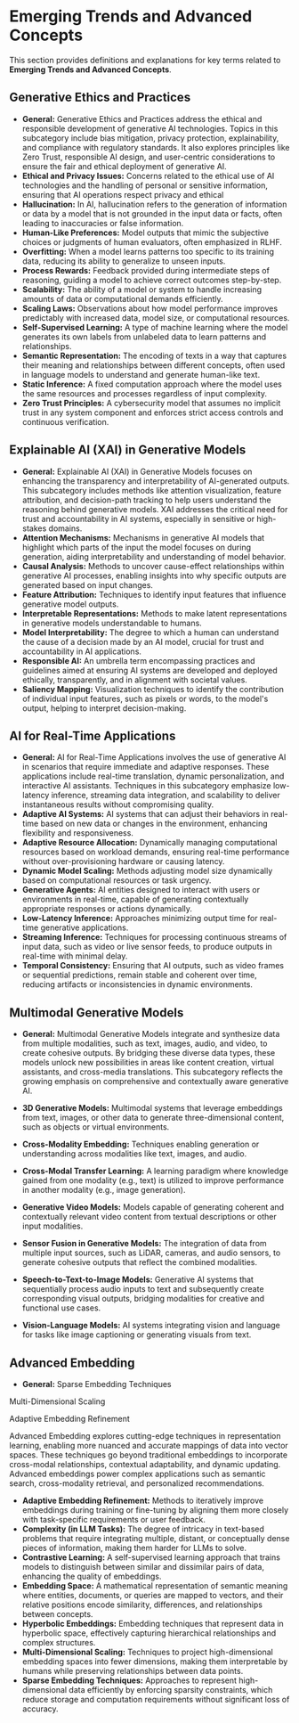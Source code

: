 # Emerging Trends and Advanced Concepts

This section provides definitions and explanations for key terms related to **Emerging Trends and Advanced Concepts**.

## Generative Ethics and Practices

- **General:** Generative Ethics and Practices address the ethical and responsible development of generative AI technologies. Topics in this subcategory include bias mitigation, privacy protection, explainability, and compliance with regulatory standards. It also explores principles like Zero Trust, responsible AI design, and user-centric considerations to ensure the fair and ethical deployment of generative AI.
- **Ethical and Privacy Issues:** Concerns related to the ethical use of AI technologies and the handling of personal or sensitive information, ensuring that AI operations respect privacy and ethical
- **Hallucination:** In AI, hallucination refers to the generation of information or data by a model that is not grounded in the input data or facts, often leading to inaccuracies or false information.
- **Human-Like Preferences:** Model outputs that mimic the subjective choices or judgments of human evaluators, often emphasized in RLHF.
- **Overfitting:** When a model learns patterns too specific to its training data, reducing its ability to generalize to unseen inputs.
- **Process Rewards:** Feedback provided during intermediate steps of reasoning, guiding a model to achieve correct outcomes step-by-step.
- **Scalability:** The ability of a model or system to handle increasing amounts of data or computational demands efficiently.
- **Scaling Laws:** Observations about how model performance improves predictably with increased data, model size, or computational resources.
- **Self-Supervised Learning:** A type of machine learning where the model generates its own labels from unlabeled data to learn patterns and relationships.
- **Semantic Representation:** The encoding of texts in a way that captures their meaning and relationships between different concepts, often used in language models to understand and generate human-like text.
- **Static Inference:** A fixed computation approach where the model uses the same resources and processes regardless of input complexity.
- **Zero Trust Principles:** A cybersecurity model that assumes no implicit trust in any system component and enforces strict access controls and continuous verification.

## Explainable AI (XAI) in Generative Models

- **General:** Explainable AI (XAI) in Generative Models focuses on enhancing the transparency and interpretability of AI-generated outputs. This subcategory includes methods like attention visualization, feature attribution, and decision-path tracking to help users understand the reasoning behind generative models. XAI addresses the critical need for trust and accountability in AI systems, especially in sensitive or high-stakes domains.
- **Attention Mechanisms:** Mechanisms in generative AI models that highlight which parts of the input the model focuses on during generation, aiding interpretability and understanding of model behavior.
- **Causal Analysis:** Methods to uncover cause-effect relationships within generative AI processes, enabling insights into why specific outputs are generated based on input changes.
- **Feature Attribution:** Techniques to identify input features that influence generative model outputs.
- **Interpretable Representations:** Methods to make latent representations in generative models understandable to humans.
- **Model Interpretability:** The degree to which a human can understand the cause of a decision made by an AI model, crucial for trust and accountability in AI applications.
- **Responsible AI:** An umbrella term encompassing practices and guidelines aimed at ensuring AI systems are developed and deployed ethically, transparently, and in alignment with societal values.
- **Saliency Mapping:** Visualization techniques to identify the contribution of individual input features, such as pixels or words, to the model's output, helping to interpret decision-making.

## AI for Real-Time Applications

- **General:** AI for Real-Time Applications involves the use of generative AI in scenarios that require immediate and adaptive responses. These applications include real-time translation, dynamic personalization, and interactive AI assistants. Techniques in this subcategory emphasize low-latency inference, streaming data integration, and scalability to deliver instantaneous results without compromising quality.
- **Adaptive AI Systems:** AI systems that can adjust their behaviors in real-time based on new data or changes in the environment, enhancing flexibility and responsiveness.
- **Adaptive Resource Allocation:** Dynamically managing computational resources based on workload demands, ensuring real-time performance without over-provisioning hardware or causing latency.
- **Dynamic Model Scaling:** Methods adjusting model size dynamically based on computational resources or task urgency.
- **Generative Agents:** AI entities designed to interact with users or environments in real-time, capable of generating contextually appropriate responses or actions dynamically.
- **Low-Latency Inference:** Approaches minimizing output time for real-time generative applications.
- **Streaming Inference:** Techniques for processing continuous streams of input data, such as video or live sensor feeds, to produce outputs in real-time with minimal delay.
- **Temporal Consistency:** Ensuring that AI outputs, such as video frames or sequential predictions, remain stable and coherent over time, reducing artifacts or inconsistencies in dynamic environments.

## Multimodal Generative Models

- **General:** Multimodal Generative Models integrate and synthesize data from multiple modalities, such as text, images, audio, and video, to create cohesive outputs. By bridging these diverse data types, these models unlock new possibilities in areas like content creation, virtual assistants, and cross-media translations. This subcategory reflects the growing emphasis on comprehensive and contextually aware generative AI.
- **3D Generative Models:** Multimodal systems that leverage embeddings from text, images, or other data to generate three-dimensional content, such as objects or virtual environments.
- **Cross-Modality Embedding:** Techniques enabling generation or understanding across modalities like text, images, and audio.
 
- **Cross-Modal Transfer Learning:** A learning paradigm where knowledge gained from one modality (e.g., text) is utilized to improve performance in another modality (e.g., image generation).
- **Generative Video Models:** Models capable of generating coherent and contextually relevant video content from textual descriptions or other input modalities.
- **Sensor Fusion in Generative Models:** The integration of data from multiple input sources, such as LiDAR, cameras, and audio sensors, to generate cohesive outputs that reflect the combined modalities.
- **Speech-to-Text-to-Image Models:** Generative AI systems that sequentially process audio inputs to text and subsequently create corresponding visual outputs, bridging modalities for creative and functional use cases.
- **Vision-Language Models:** AI systems integrating vision and language for tasks like image captioning or generating visuals from text.

## Advanced Embedding

- **General:** Sparse Embedding Techniques
Multi-Dimensional Scaling
Adaptive Embedding Refinement
Advanced Embedding explores cutting-edge techniques in representation learning, enabling more nuanced and accurate mappings of data into vector spaces. These techniques go beyond traditional embeddings to incorporate cross-modal relationships, contextual adaptability, and dynamic updating. Advanced embeddings power complex applications such as semantic search, cross-modality retrieval, and personalized recommendations.
- **Adaptive Embedding Refinement:** Methods to iteratively improve embeddings during training or fine-tuning by aligning them more closely with task-specific requirements or user feedback.
- **Complexity (in LLM Tasks):** The degree of intricacy in text-based problems that require integrating multiple, distant, or conceptually dense pieces of information, making them harder for LLMs to solve.
- **Contrastive Learning:** A self-supervised learning approach that trains models to distinguish between similar and dissimilar pairs of data, enhancing the quality of embeddings.
- **Embedding Space:** A mathematical representation of semantic meaning where entities, documents, or queries are mapped to vectors, and their relative positions encode similarity, differences, and relationships between concepts.
- **Hyperbolic Embeddings:** Embedding techniques that represent data in hyperbolic space, effectively capturing hierarchical relationships and complex structures.
- **Multi-Dimensional Scaling:** Techniques to project high-dimensional embedding spaces into fewer dimensions, making them interpretable by humans while preserving relationships between data points.
- **Sparse Embedding Techniques:** Approaches to represent high-dimensional data efficiently by enforcing sparsity constraints, which reduce storage and computation requirements without significant loss of accuracy.

